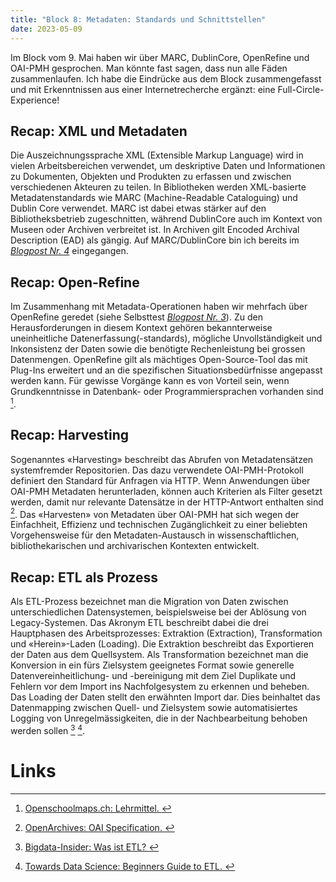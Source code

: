 ```yaml
---
title: "Block 8: Metadaten: Standards und Schnittstellen"
date: 2023-05-09
---
```


Im Block vom 9. Mai  haben wir über MARC, DublinCore, OpenRefine und OAI-PMH gesprochen. Man könnte fast sagen, dass nun alle Fäden zusammenlaufen. Ich habe die Eindrücke aus dem Block zusammengefasst und mit Erkenntnissen aus einer Internetrecherche ergänzt: eine Full-Circle-Experience!

 
## Recap: XML und Metadaten

Die Auszeichnungssprache XML (Extensible Markup Language) wird in vielen Arbeitsbereichen verwendet, um deskriptive Daten und Informationen zu Dokumenten, Objekten und Produkten zu erfassen und zwischen verschiedenen Akteuren zu teilen. In Bibliotheken werden XML-basierte Metadatenstandards wie MARC (Machine-Readable Cataloguing) und Dublin Core verwendet. MARC ist dabei etwas stärker auf den Bibliotheksbetrieb zugeschnitten, während DublinCore auch im Kontext von Museen oder Archiven verbreitet ist. In Archiven gilt Encoded Archival Description (EAD) als gängig.  Auf MARC/DublinCore bin ich bereits im  *[Blogpost Nr. 4](https://radejev.github.io/LeTaBu/2023/03/07/block4.html)* eingegangen. 

## Recap: Open-Refine


Im Zusammenhang mit Metadata-Operationen haben wir mehrfach über OpenRefine geredet (siehe Selbsttest *[Blogpost Nr. 3](https://radejev.github.io/LeTaBu/2023/02/28/block3.html)*). Zu den Herausforderungen in diesem Kontext gehören bekannterweise uneinheitliche Datenerfassung(-standards), mögliche Unvollständigkeit und Inkonsistenz der Daten sowie die benötigte Rechenleistung bei grossen Datenmengen. OpenRefine gilt als mächtiges Open-Source-Tool das mit Plug-Ins erweitert und an die spezifischen Situationsbedürfnisse angepasst werden kann. Für gewisse Vorgänge kann es von Vorteil sein, wenn Grundkenntnisse in Datenbank- oder Programmiersprachen vorhanden sind [^1].

## Recap: Harvesting

Sogenanntes «Harvesting» beschreibt das Abrufen von Metadatensätzen systemfremder Repositorien. Das dazu verwendete OAI-PMH-Protokoll definiert den Standard für Anfragen via HTTP. Wenn Anwendungen über OAI-PMH Metadaten herunterladen, können auch Kriterien als Filter gesetzt werden, damit nur relevante Datensätze in der HTTP-Antwort enthalten sind [^2]. Das «Harvesten» von Metadaten über OAI-PMH hat sich wegen der Einfachheit, Effizienz und technischen Zugänglichkeit zu einer beliebten Vorgehensweise für den Metadaten-Austausch in wissenschaftlichen, bibliothekarischen und archivarischen Kontexten entwickelt.

## Recap: ETL als Prozess

Als ETL-Prozess bezeichnet man die Migration von Daten zwischen unterschiedlichen Datensystemen, beispielsweise bei der Ablösung von Legacy-Systemen. Das Akronym ETL beschreibt dabei die drei Hauptphasen des Arbeitsprozesses:  Extraktion (Extraction), Transformation und «Herein»-Laden (Loading). Die Extraktion beschreibt das Exportieren der Daten aus dem Quellsystem. Als Transformation bezeichnet man die Konversion in ein fürs Zielsystem geeignetes Format sowie generelle Datenvereinheitlichung- und -bereinigung mit dem Ziel Duplikate und Fehlern vor dem Import ins Nachfolgesystem zu erkennen und beheben. Das Loading der Daten stellt den erwähnten Import dar. Dies beinhaltet das Datenmapping zwischen Quell- und Zielsystem sowie automatisiertes Logging von Unregelmässigkeiten, die in der Nachbearbeitung behoben werden sollen [^3] [^4].

# Links

[^1]:[Openschoolmaps.ch: Lehrmittel. ](https://openschoolmaps.ch/lehrmittel/data_cleansing_integration/arbeitsblaetter/data_cleansing_und_itegration_openrefine.html) 
[^2]:[OpenArchives: OAI Specification. ]( http://www.openarchives.org/OAI/openarchivesprotocol.html)
[^3]:[Bigdata-Insider: Was ist ETL? ](https://www.bigdata-insider.de/was-ist-etl-extract-transform-load-a-776549/)
[^4]:[Towards Data Science: Beginners Guide to ETL. ](https://towardsdatascience.com/beginners-guide-extract-transform-load-etl-49104a8f9294)